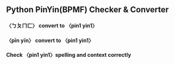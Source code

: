 ## Python PinYin(BPMF) Checker & Converter

#### 〈ㄅㄆㄇㄈ〉 convert to 〈pin1 yin1〉
#### 〈pīn yīn〉 convert to 〈pin1 yin1〉
#### Check 〈pin1 yin1〉spelling and context correctly
